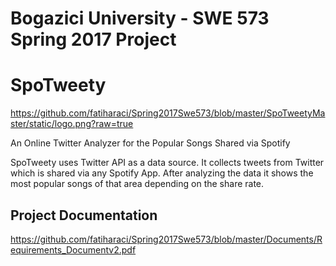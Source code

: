 # Bogazici University - SWE 573 Spring 2017 Project
# SpoTweety
https://github.com/fatiharaci/Spring2017Swe573/blob/master/SpoTweetyMaster/static/logo.png?raw=true

An Online Twitter Analyzer for the Popular Songs Shared via Spotify

SpoTweety uses Twitter API as a data source. It collects tweets from Twitter which is shared via any Spotify App. After analyzing the data it shows the most popular songs of that area depending on the share rate.


## Project Documentation
https://github.com/fatiharaci/Spring2017Swe573/blob/master/Documents/Requirements_Documentv2.pdf

